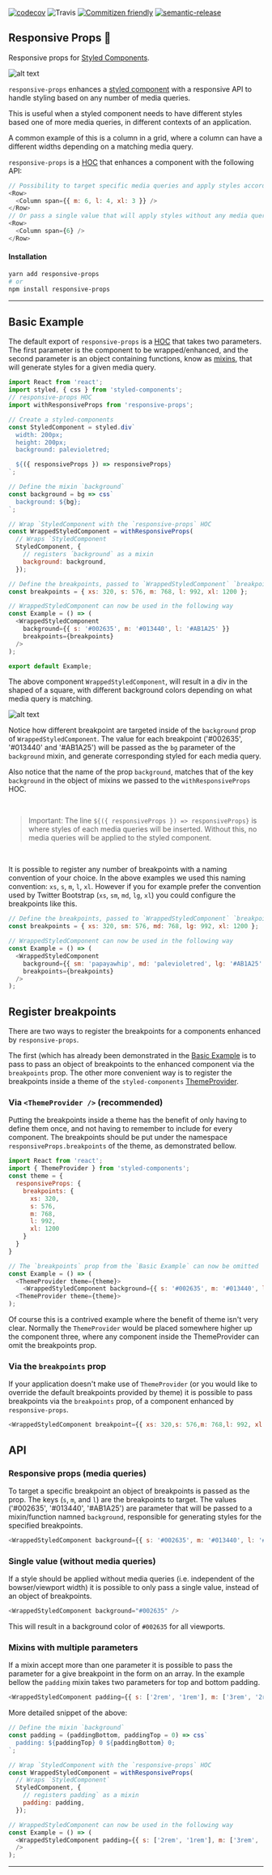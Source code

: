 [![codecov](https://codecov.io/gh/johnnyBira/responsive-props/branch/develop/graph/badge.svg)](https://codecov.io/gh/johnnyBira/responsive-props)
![Travis](https://img.shields.io/travis/johnnyBira/responsive-props.svg)
[![Commitizen friendly](https://img.shields.io/badge/commitizen-friendly-brightgreen.svg)](http://commitizen.github.io/cz-cli/)
[![semantic-release](https://img.shields.io/badge/%20%20%F0%9F%93%A6%F0%9F%9A%80-semantic--release-e10079.svg)](https://github.com/semantic-release/semantic-release)


## Responsive Props 💅
Responsive props for [Styled Components](https://www.styled-components.com/).

![alt text](https://raw.githubusercontent.com/johnnyBira/responsive-props/master/docs/images/demoExample.gif "Demo Exmaple")

`responsive-props` enhances a [styled component](https://www.styled-components.com/) with a responsive API to handle styling based on any number of media queries.

This is useful when a styled component needs to have different styles based one of more media queries, in different contexts of an application.

A common example of this is a column in a grid, where a column can have a different widths depending on a matching media query.

`responsive-props` is a [HOC](https://reactjs.org/docs/higher-order-components.html) that enhances a component with the following API:

```javascript
// Possibility to target specific media queries and apply styles accordingly
<Row>
  <Column span={{ m: 6, l: 4, xl: 3 }} />
</Row>
// Or pass a single value that will apply styles without any media queries
<Row>
  <Column span={6} />
</Row>
```

#### Installation

```sh
yarn add responsive-props
# or
npm install responsive-props
```
---

## Basic Example

The default export of `responsive-props` is a [HOC](https://reactjs.org/docs/higher-order-components.html) that takes two parameters. The first parameter is the component to be wrapped/enhanced, and the second parameter is an object containing functions, know as [mixins](https://github.com/styled-components/styled-components/blob/master/docs/tips-and-tricks.md#more-powerful-example), that will generate styles for a given media query.

```javascript
import React from 'react';
import styled, { css } from 'styled-components';
// responsive-props HOC
import withResponsiveProps from 'responsive-props';

// Create a styled-components
const StyledComponent = styled.div`
  width: 200px;
  height: 200px;
  background: palevioletred;

  ${({ responsiveProps }) => responsiveProps}
`;

// Define the mixin `background`
const background = bg => css`
  background: ${bg};
`;

// Wrap `StyledComponent with the `responsive-props` HOC
const WrappedStyledComponent = withResponsiveProps(
  // Wraps `StyledComponent
  StyledComponent, {
    // registers ´background` as a mixin
    background: background,
  });

// Define the breakpoints, passed to `WrappedStyledComponent` `breakpoints` prop bellow
const breakpoints = { xs: 320, s: 576, m: 768, l: 992, xl: 1200 };

// WrappedStyledComponent can now be used in the following way
const Example = () => (
  <WrappedStyledComponent
    background={{ s: '#002635', m: '#013440', l: '#AB1A25' }}
    breakpoints={breakpoints}
  />
);

export default Example;
```

The above component `WrappedStyledComponent`, will result in a div in the shaped of a square, with different background colors depending on what media query is matching.

![alt text](https://raw.githubusercontent.com/johnnyBira/responsive-props/master/docs/images/basicExample.gif "Basic Exmaple")

Notice how different breakpoint are targeted inside of the `background` prop of `WrappedStyledComponent`. The value for each breakpoint ('#002635', '#013440' and '#AB1A25') will be passed as the `bg` parameter of the `background` mixin, and generate corresponding styled for each media query.

Also notice that the name of the prop `background`, matches that of the key `background` in the object of mixins we passed to the `withResponsiveProps` HOC.

<br/>

> Important: The line `${({ responsiveProps }) => responsiveProps}` is where styles of each media queries will be inserted. Without this, no media queries will be applied to the styled component.

<br/>

It is possible to register any number of breakpoints with a naming convention of your choice. In the above examples we used this naming convention:  `xs`, `s`, `m`, `l`, `xl`. However if you for example prefer the convention used by Twitter Bootstrap (`xs`, `sm`, `md`, `lg`, `xl`) you could configure the breakpoints like this.

```javascript
// Define the breakpoints, passed to `WrappedStyledComponent` `breakpoints` prop bellow
const breakpoints = { xs: 320, sm: 576, md: 768, lg: 992, xl: 1200 };

// WrappedStyledComponent can now be used in the following way
const Example = () => (
  <WrappedStyledComponent
    background={{ sm: 'papayawhip', md: 'palevioletred', lg: '#AB1A25' }}
    breakpoints={breakpoints}
  />
);
```

## Register breakpoints

There are two ways to register the breakpoints for a components enhanced by `responsive-props`.

The first (which has already been demonstrated in the  [Basic Example](#basic-example)  is to pass to pass an object of breakpoints to the enhanced component via the `breakpoints` prop. The other more convenient way is to register the breakpoints inside a theme of the `styled-components` [ThemeProvider](https://www.styled-components.com/docs/advanced#theming).

### Via `<ThemeProvider />` (recommended)

Putting the breakpoints inside a theme has the benefit of only having to define them once, and not having to remember to include for every component.
The breakpoints should be put under the namespace `responsiveProps.breakpoints` of the theme, as demonstrated bellow.

```javascript
import React from 'react';
import { ThemeProvider } from 'styled-components';
const theme = {
  responsiveProps: {
    breakpoints: {
      xs: 320,
      s: 576,
      m: 768,
      l: 992,
      xl: 1200
    }
  }
}

// The `breakpoints` prop from the `Basic Example` can now be omitted
const Example = () => (
  <ThemeProvider theme={theme}>
    <WrappedStyledComponent background={{ s: '#002635', m: '#013440', l: '#AB1A25' }} />
  <ThemeProvider theme={theme}>
);

```
Of course this is a contrived example where the benefit of theme isn't very clear. Normally the `ThemeProvider` would be placed somewhere higher up the component three, where any component inside the ThemeProvider can omit the breakpoints prop.

### Via the `breakpoints` prop

If your application doesn't make use of `ThemeProvider` (or you would like to override the default breakpoints provided by theme) it is possible to pass breakpoints via the `breakpoints` prop, of a component enhanced by `responsive-props`.

```javascript
<WrappedStyledComponent breakpoint={{ xs: 320,s: 576,m: 768,l: 992, xl: 1200 }} >
```

## API

### Responsive props (media queries)

  To target a specific breakpoint an object of breakpoints is passed as the prop. The keys (`s`, `m`, and `l`) are the breakpoints to target. The values ('#002635', '#013440', '#AB1A25') are parameter that will be passed to a mixin/function namned `background`, responsible for generating styles for the specified breakpoints.

```javascript
<WrappedStyledComponent background={{ s: '#002635', m: '#013440', l: '#AB1A25' }} />
```

### Single value (without media queries)

If a style should be applied without media queries (i.e. independent of the bowser/viewport width) it is possible to only pass a single value, instead of an object of breakpoints.

```javascript
<WrappedStyledComponent background="#002635" />
```
This will result in a background color of `#002635` for all viewports.

### Mixins with multiple parameters

If a mixin accept more than one parameter it is possible to pass the parameter for a give breakpoint in the form on an array. In the example bellow the `padding` mixin takes two parameters for top and bottom padding.

```javascript
<WrappedStyledComponent padding={{ s: ['2rem', '1rem'], m: ['3rem', '2rem'] }}
```

More detailed snippet of the above:
```javascript
// Define the mixin `background`
const padding = (paddingBottom, paddingTop = 0) => css`
  padding: ${paddingTop} 0 ${paddingBottom} 0;
`;

// Wrap `StyledComponent with the `responsive-props` HOC
const WrappedStyledComponent = withResponsiveProps(
  // Wraps `StyledComponent`
  StyledComponent, {
    // registers padding` as a mixin
    padding: padding,
  });

// WrappedStyledComponent can now be used in the following way
const Example = () => (
  <WrappedStyledComponent padding={{ s: ['2rem', '1rem'], m: ['3rem', '2rem'] }}
  />
);
```
---
